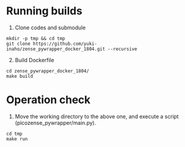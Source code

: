 # Running builds
1. Clone codes and submodule
```
mkdir -p tmp && cd tmp
git clone https://github.com/yuki-inaho/zense_pywrapper_docker_1804.git --recursive
```

2. Build Dockerfile
```
cd zense_pywrapper_docker_1804/
make build
```

# Operation check
1. Move the working directory to the above one, and execute a script (picozense_pywrapper/main.py).
```
cd tmp
make run
```